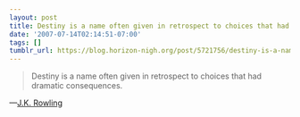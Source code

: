 ```yaml
---
layout: post
title: Destiny is a name often given in retrospect to choices that had dramatic consequences.
date: '2007-07-14T02:14:51-07:00'
tags: []
tumblr_url: https://blog.horizon-nigh.org/post/5721756/destiny-is-a-name-often-given-in-retrospect-to
---
```

> Destiny is a name often given in retrospect to choices that had dramatic consequences.

—[J.K. Rowling](http://www.jkrowling.com/textonly/en/faq_view.cfm?id=84)

